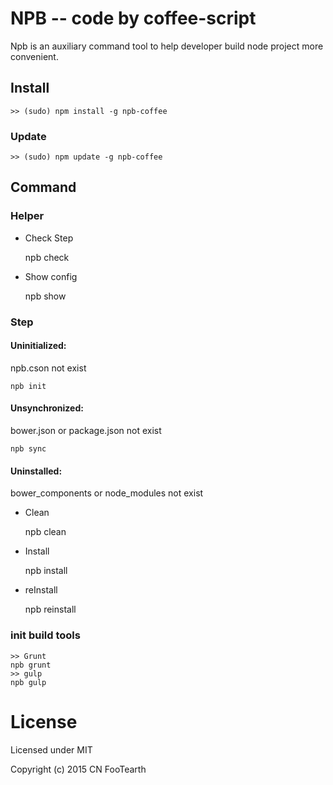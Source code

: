 # NPB -- code by coffee-script

Npb is an auxiliary command tool to help developer build node project more convenient.

## Install

    >> (sudo) npm install -g npb-coffee

### Update

    >> (sudo) npm update -g npb-coffee

## Command

### Helper

* Check Step


    npb check

* Show config


    npb show

### Step

#### Uninitialized:

npb.cson not exist


    npb init

#### Unsynchronized:

bower.json or package.json not exist


    npb sync

#### Uninstalled:

bower_components or node_modules not exist

* Clean


    npb clean

* Install


    npb install

* reInstall


    npb reinstall

### init build tools

    >> Grunt
    npb grunt
    >> gulp
    npb gulp

# License

Licensed under MIT

Copyright (c) 2015 CN FooTearth